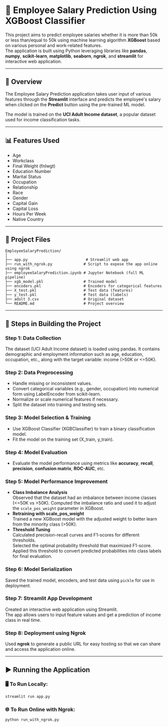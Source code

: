 # 💼 Employee Salary Prediction Using XGBoost Classifier

This project aims to predict employee salaries whether it is more than 50k or less than/equal to 50k using machine learning algorithm **XGBoost** based on various personal and work-related features.  
The application is built using Python leveraging libraries like **pandas**, **numpy**, **scikit-learn**, **matplotlib**, **seaborn**, **ngrok**, and **streamlit** for interactive web application.

---

## 📌 Overview

The Employee Salary Prediction application takes user input of various features through the **Streamlit** interface and predicts the employee's salary when clicked on the **Predict** button using the pre-trained ML model.

The model is trained on the **UCI Adult Income dataset**, a popular dataset used for income classification tasks.

---

## 📊 Features Used

- Age  
- Workclass  
- Final Weight (fnlwgt)  
- Education Number  
- Marital Status  
- Occupation  
- Relationship  
- Race  
- Gender  
- Capital Gain  
- Capital Loss  
- Hours Per Week  
- Native Country  

---

## 📁 Project Files
```text
EmployeeSalaryPrediction/
│
├── app.py                          # Streamlit web app
├── run_with_ngrok.py              # Script to expose the app online using ngrok
├── employeeSalaryPrediction.ipynb # Jupyter Notebook (full ML pipeline)
├── xgb_model.pkl                  # Trained model
├── encoders.pkl                   # Encoders for categorical features
├── X_test.pkl                     # Test data (features)
├── y_test.pkl                     # Test data (labels)
├── adult 3.csv                    # Original dataset
└── README.md                      # Project overview

```
---

## 🔧 Steps in Building the Project

### Step 1: Data Collection  
The dataset (UCI Adult Income dataset) is loaded using pandas. It contains demographic and employment information such as age, education, occupation, etc., along with the target variable: income (>50K or <=50K).

### Step 2: Data Preprocessing  
- Handle missing or inconsistent values.  
- Convert categorical variables (e.g., gender, occupation) into numerical form using LabelEncoder from scikit-learn.  
- Normalize or scale numerical features if necessary.  
- Split the dataset into training and testing sets.

### Step 3: Model Selection & Training  
- Use XGBoost Classifier (XGBClassifier) to train a binary classification model.  
- Fit the model on the training set (X_train, y_train).

### Step 4: Model Evaluation  
- Evaluate the model performance using metrics like **accuracy**, **recall**, **precision**, **confusion matrix**, **ROC-AUC**, etc.

### Step 5: Model Performance Improvement  
- **Class Imbalance Analysis**  
  Observed that the dataset had an imbalance between income classes (<=50K vs >50K). Computed the imbalance ratio and used it to adjust the `scale_pos_weight` parameter in XGBoost.  
- **Retraining with scale_pos_weight**  
  Trained a new XGBoost model with the adjusted weight to better learn from the minority class (>50K).  
- **Threshold Tuning**  
  Calculated precision-recall curves and F1-scores for different thresholds.  
  Selected the optimal probability threshold that maximized F1-score.  
  Applied this threshold to convert predicted probabilities into class labels for final evaluation.

### Step 6: Model Serialization  
Saved the trained model, encoders, and test data using `pickle` for use in deployment.

### Step 7: Streamlit App Development  
Created an interactive web application using Streamlit.  
The app allows users to input feature values and get a prediction of income class in real time.

### Step 8: Deployment using Ngrok  
Used **ngrok** to generate a public URL for easy hosting so that we can share and access the application online.

---

## ▶️ Running the Application

### 🖥️ To Run Locally:
```bash
streamlit run app.py
```
### 🌐 To Run Online with Ngrok:
```bash
python run_with_ngrok.py
```
